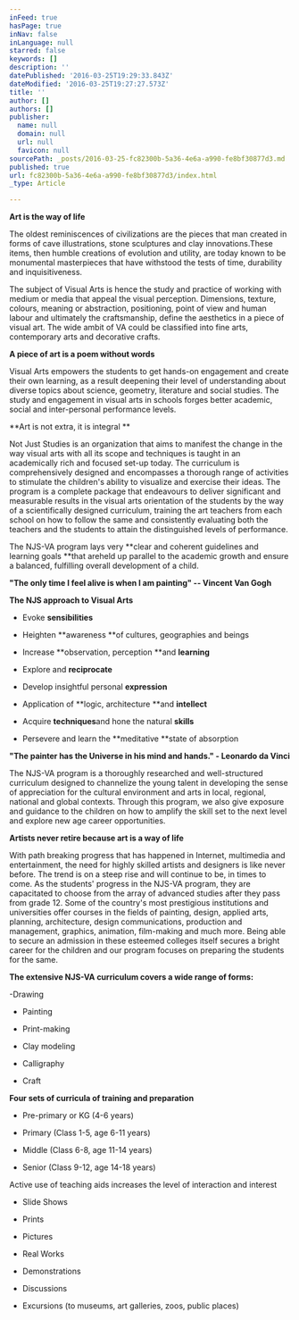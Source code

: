 ```yaml
---
inFeed: true
hasPage: true
inNav: false
inLanguage: null
starred: false
keywords: []
description: ''
datePublished: '2016-03-25T19:29:33.843Z'
dateModified: '2016-03-25T19:27:27.573Z'
title: ''
author: []
authors: []
publisher:
  name: null
  domain: null
  url: null
  favicon: null
sourcePath: _posts/2016-03-25-fc82300b-5a36-4e6a-a990-fe8bf30877d3.md
published: true
url: fc82300b-5a36-4e6a-a990-fe8bf30877d3/index.html
_type: Article

---
```

**Art is the way of life**

The oldest reminiscences of
civilizations are the pieces that man created in forms of cave illustrations,
stone sculptures and clay innovations.These items, then humble creations of evolution and utility, are today
known to be monumental masterpieces that have withstood the tests of time,
durability and inquisitiveness. 

The subject of Visual Arts is
hence the study and practice of working with medium or media that appeal the
visual perception. Dimensions, texture, colours, meaning or abstraction,
positioning, point of view and human labour and ultimately the craftsmanship,
define the aesthetics in a piece of visual art. The wide ambit of VA could be
classified into fine arts, contemporary arts and decorative crafts.

**A piece of art is a poem without words**

Visual Arts empowers the students
to get hands-on engagement and create their own learning, as a result deepening
their level of understanding about diverse topics about science, geometry,
literature and social studies. The study and engagement in visual arts in
schools forges better academic, social and inter-personal performance levels. 

**Art is not extra, it is integral **

Not Just Studies is an
organization that aims to manifest the change in the way visual arts with all
its scope and techniques is taught in an academically rich and focused set-up
today. The curriculum is comprehensively designed and encompasses a thorough
range of activities to stimulate the children's ability to visualize and
exercise their ideas. The program is a complete package that endeavours to
deliver significant and measurable results in the visual arts orientation of
the students by the way of a scientifically designed curriculum, training the
art teachers from each school on how to follow the same and consistently
evaluating both the teachers and the students to attain the distinguished
levels of performance. 

The NJS-VA program lays very **clear and coherent guidelines and learning
goals **that areheld up parallel
to the academic growth and ensure a balanced, fulfilling overall development of
a child.

**"The only time I feel alive is when I am painting" -- Vincent Van Gogh**

**The NJS approach to Visual Arts**

- Evoke **sensibilities**

- Heighten **awareness **of cultures, geographies and beings

- Increase **observation, perception **and **learning**

- Explore and **reciprocate**

- Develop insightful personal **expression**

- Application of **logic, architecture **and **intellect**

- Acquire **techniques**and hone the natural **skills**

- Persevere  and learn the **meditative **state of absorption

**"The painter has the Universe in his mind and hands." - Leonardo da
Vinci**

The NJS-VA program is a
thoroughly researched and well-structured curriculum designed to channelize the
young talent in developing the sense of appreciation for the cultural environment
and arts in local, regional, national and global contexts. Through this
program, we also give exposure and guidance to the children on how to amplify
the skill set to the next level and explore new age career opportunities.

**Artists never retire because art is a way of life**

With path breaking progress that
has happened in Internet, multimedia and entertainment, the need for highly
skilled artists and designers is like never before. The trend is on a steep
rise and will continue to be, in times to come. As the students' progress in
the NJS-VA program, they are capacitated to choose from the array of advanced
studies after they pass from grade 12\. Some of the country's most prestigious
institutions and universities offer courses in the fields of painting, design,
applied arts, planning, architecture, design communications, production and
management, graphics, animation, film-making and much more. Being able to
secure an admission in these esteemed colleges itself secures a bright career
for the children and our program focuses on preparing the students for the
same.

**The extensive NJS-VA curriculum covers a wide range of forms:**

-Drawing

- Painting

- Print-making

- Clay modeling

- Calligraphy

- Craft

**Four sets of curricula of training and preparation**

- Pre-primary or KG (4-6 years)

- Primary (Class 1-5, age 6-11
years)

- Middle (Class 6-8, age 11-14
years)

- Senior (Class 9-12, age 14-18
years)

Active use of teaching aids increases the level of interaction and
interest

- Slide Shows

- Prints

- Pictures

- Real Works

- Demonstrations

- Discussions

- Excursions (to museums, art
galleries, zoos, public places)